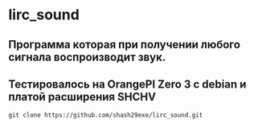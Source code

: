 # lirc_sound
## Программа которая при получении любого сигнала воспроизводит звук.
## Тестировалось на OrangePI Zero 3 с debian и платой расширения SHCHV

```
git clone https://github.com/shash29exe/lirc_sound.git
```
